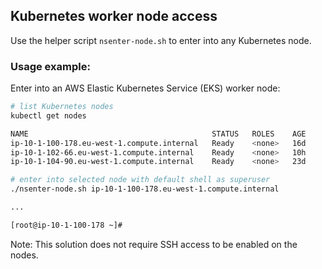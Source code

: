 ## Kubernetes worker node access

Use the helper script `nsenter-node.sh` to enter into any Kubernetes node.

### Usage example: 

Enter into an AWS Elastic Kubernetes Service (EKS) worker node:

```sh
# list Kubernetes nodes
kubectl get nodes

NAME                                         STATUS   ROLES    AGE     VERSION
ip-10-1-100-178.eu-west-1.compute.internal   Ready    <none>   16d     v1.21.4-eks-033ce7e
ip-10-1-102-66.eu-west-1.compute.internal    Ready    <none>   10h     v1.21.4-eks-033ce7e
ip-10-1-104-90.eu-west-1.compute.internal    Ready    <none>   23d     v1.21.4-eks-033ce7e

# enter into selected node with default shell as superuser
./nsenter-node.sh ip-10-1-100-178.eu-west-1.compute.internal

...

[root@ip-10-1-100-178 ~]#
```

Note: This solution does not require SSH access to be enabled on the nodes.
